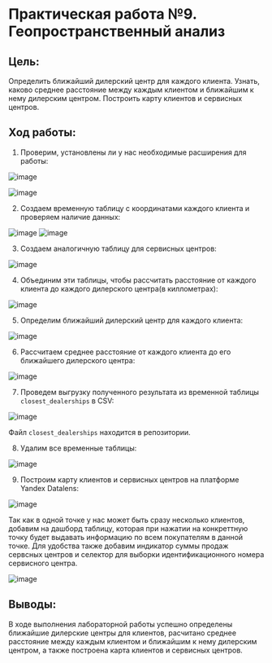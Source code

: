 # Практическая работа №9. Геопространственный анализ

## Цель:
Определить ближайший дилерский центр для каждого клиента. Узнать, каково среднее расстояние между каждым клиентом и ближайшим к нему дилерским центром. Построить карту клиентов и сервисных центров.

## Ход работы:
1. Проверим, установлены ли у нас необходимые расширения для работы:

![image](https://github.com/user-attachments/assets/c9032357-5fa5-40ca-96b8-eed5953fb6ab)

![image](https://github.com/user-attachments/assets/445ecc9a-8c30-4469-b221-90bc88782487)

2. Создаем временную таблицу с координатами каждого клиента и проверяем наличие данных:

![image](https://github.com/user-attachments/assets/7fc1a85f-675f-4494-911f-4e0ae5ea66d3)
![image](https://github.com/user-attachments/assets/7fa9f7aa-bdd0-4ff9-8738-4c7476bcbfee)

3. Создаем аналогичную таблицу для сервисных центров:

![image](https://github.com/user-attachments/assets/4d00f4a6-a134-46e3-9055-d295794ac55c)

4. Объединим эти таблицы, чтобы рассчитать расстояние от каждого клиента до каждого дилерского центра(в киллометрах):

![image](https://github.com/user-attachments/assets/28ad4a67-4534-436b-9ff1-5f5995350ceb)

5.  Определим ближайший дилерский центр для каждого клиента:

![image](https://github.com/user-attachments/assets/b32a2839-532e-424c-9da9-cdbb3722f54e)

6. Рассчитаем среднее расстояние от каждого клиента до его ближайшего дилерского центра:

![image](https://github.com/user-attachments/assets/9a902a0d-b850-4d28-9928-d452bbd3a31d)

7. Проведем выгрузку полученного результата из временной таблицы `closest_dealerships` в CSV:

![image](https://github.com/user-attachments/assets/a6a8d46b-866e-432a-8183-abdcb679ae5d)

Файл `closest_dealerships` находится в репозитории.

8. Удалим все временные таблицы:

![image](https://github.com/user-attachments/assets/e681c595-0a74-4b2a-ad6e-17f1e888315b)

9. Построим карту клиентов и сервисных центров на платформе Yandex Datalens:

![image](https://github.com/user-attachments/assets/953e259f-e596-42a5-85c7-c1f5af05b217)

Так как в одной точке у нас может быть сразу несколько клиентов, добавим на дашборд таблицу, которая при нажатии на конкреттную точку будет выдавать информацию по всем покупателям в данной точке. Для удобства также добавим индикатор суммы продаж сервсных центров и селектор для выборки идентификационного номера сервисного центра.

![image](https://github.com/user-attachments/assets/dc14fd69-8302-4758-a146-1d91e3235842)

## Выводы:
В ходе выполнения лабораторной работы успешно определены ближайшие дилерские центры для клиентов, расчитано среднее расстояние между каждым клиентом и ближайшим к нему дилерским центром, а также построена карта клиентов и сервисных центров.
